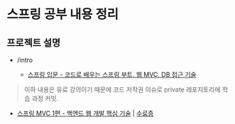 # 스프링 공부 내용 정리

## 프로젝트 설명

* /intro

    * [스프링 입문 - 코드로 배우는 스프링 부트, 웹 MVC, DB 접근 기술](https://www.inflearn.com/course/%EC%8A%A4%ED%94%84%EB%A7%81-%EC%9E%85%EB%AC%B8-%EC%8A%A4%ED%94%84%EB%A7%81%EB%B6%80%ED%8A%B8/dashboard)

> 이하 내용은 유료 강의이기 때문에 코드 저작권 이슈로 private 레포지토리에 학습 과정 커밋.

* [스프링 MVC 1편 - 백엔드 웹 개발 핵심 기술](https://www.inflearn.com/course/%EC%8A%A4%ED%94%84%EB%A7%81-mvc-1/dashboard) | [수료증](https://github.com/jdrae/spring-practice/blob/master/certificate/mvc.png)
